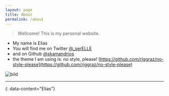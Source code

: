 ```yaml
---
layout: page
title: About
permalink: /about
---
```


> Wellcome! This is my personal website.


- My name is Elias
- You will find me on Twitter <a href='https://twitter.com/_serELLE'> @_serELLE</a>
- and on Github <a href='https://github.com/skamandrios'> @skamandrios</a>
- the theme I am using is: no style, please! [https://github.com/riggraz/no-style-please](https://github.com/riggraz/no-style-please)


![bild](../assets/img/testlogo.png)

---
{: data-content="Elias"}
